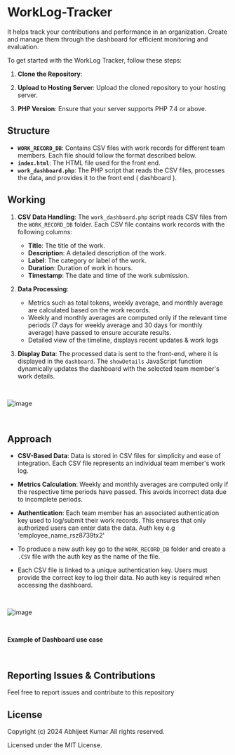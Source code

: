 # WorkLog-Tracker
It helps track your contributions and performance in an organization. Create and manage them through the dashboard for efficient monitoring and evaluation.


To get started with the WorkLog Tracker, follow these steps:

1. **Clone the Repository**:

2. **Upload to Hosting Server**:
   Upload the cloned repository to your hosting server.

3. **PHP Version**:
   Ensure that your server supports PHP 7.4 or above.

## Structure

- **`WORK_RECORD_DB`**: Contains CSV files with work records for different team members. Each file should follow the format described below.
- **`index.html`**: The HTML file used for the front end.
- **`work_dashboard.php`**: The PHP script that reads the CSV files, processes the data, and provides it to the front end ( dashboard ).

## Working

1. **CSV Data Handling**:
   The `work_dashboard.php` script reads CSV files from the `WORK_RECORD_DB` folder. Each CSV file contains work records with the following columns:
   - **Title**: The title of the work.
   - **Description**: A detailed description of the work.
   - **Label**: The category or label of the work.
   - **Duration**: Duration of work in hours.
   - **Timestamp**: The date and time of the work submission.

2. **Data Processing**:
   - Metrics such as total tokens, weekly average, and monthly average are calculated based on the work records.
   - Weekly and monthly averages are computed only if the relevant time periods (7 days for weekly average and 30 days for monthly average) have passed to ensure accurate results.
   - Detailed view of the timeline, displays recent updates & work logs

3. **Display Data**:
   The processed data is sent to the front-end, where it is displayed in the `dashboard`. The `showDetails` JavaScript function dynamically updates the dashboard with the selected team member's work details.


<br/>


![image](https://github.com/user-attachments/assets/e6bc4ac9-7ca1-4e82-8faf-c0ad457d28e6)

<br/>


## Approach

- **CSV-Based Data**:
   Data is stored in CSV files for simplicity and ease of integration. Each CSV file represents an individual team member's work log.

- **Metrics Calculation**:
   Weekly and monthly averages are computed only if the respective time periods have passed. This avoids incorrect data due to incomplete periods.

- **Authentication**:
   Each team member has an associated authentication key used to log/submit their work records. This ensures that only authorized users can enter data the data.
  Auth key e.g 'employee_name_rsz8739tx2'
* To produce a new auth key go to the `WORK_RECORD_DB` folder and create a `.CSV` file with the auth key as the name of the file.

* Each CSV file is linked to a unique authentication key. Users must provide the correct key to log their data. No auth key is required when accessing the dashboard.


<br/>

![image](https://github.com/user-attachments/assets/e639e7dd-c326-4cd9-a04d-1c92f727c6ee)

<br/>


**Example of Dashboard use case**

<br/>

## Reporting Issues & Contributions
Feel free to report issues and contribute to this repository

## License
Copyright (c) 2024 Abhijeet Kumar All rights reserved.

Licensed under the MIT License.
